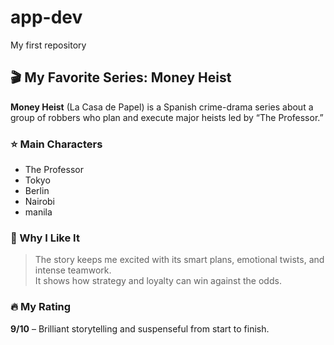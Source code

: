 # app-dev
My first repository

## 🎬 My Favorite Series: Money Heist

**Money Heist** (La Casa de Papel) is a Spanish crime-drama series about a group of robbers who plan and execute major heists led by “The Professor.”

### ⭐ Main Characters
- The Professor  
- Tokyo  
- Berlin  
- Nairobi
- manila

### 💭 Why I Like It
> The story keeps me excited with its smart plans, emotional twists, and intense teamwork.  
It shows how strategy and loyalty can win against the odds.

### 🔥 My Rating
**9/10** – Brilliant storytelling and suspenseful from start to finish.
